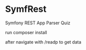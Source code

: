 # SymfRest
Symfony REST App Parser Quiz

run composer install

after navigate with /readp  to get data
